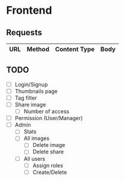 # Frontend

## Requests

URL            |  Method | Content Type        | Body      
---------------|---------|---------------------|-------------
                            

## TODO
- [ ] Login/Signup
- [ ] Thumbnails page
- [ ] Tag filter
- [ ] Share image
    - [ ] Number of access
- [ ] Permission (User/Manager)
- [ ] Admin
    - [ ] Stats
    - [ ] All images
        - [ ] Delete image
        - [ ] Delete share
    - [ ] All users
        - [ ] Assign roles
        - [ ] Create/Delete